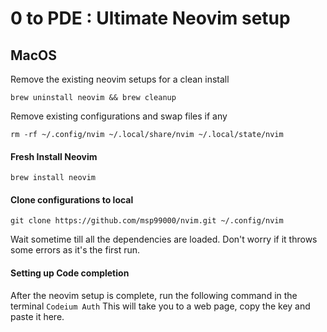 # 0 to PDE : Ultimate Neovim setup

## MacOS

Remove the existing neovim setups for a clean install

```
brew uninstall neovim && brew cleanup
```

Remove existing configurations and swap files if any

```
rm -rf ~/.config/nvim ~/.local/share/nvim ~/.local/state/nvim
```

#### Fresh Install Neovim

```
brew install neovim
```

#### Clone configurations to local

```
git clone https://github.com/msp99000/nvim.git ~/.config/nvim
```

Wait sometime till all the dependencies are loaded. Don't worry if it throws some errors as it's the first run.

#### Setting up Code completion

After the neovim setup is complete, run the following command in the terminal `Codeium Auth`
This will take you to a web page, copy the key and paste it here.

